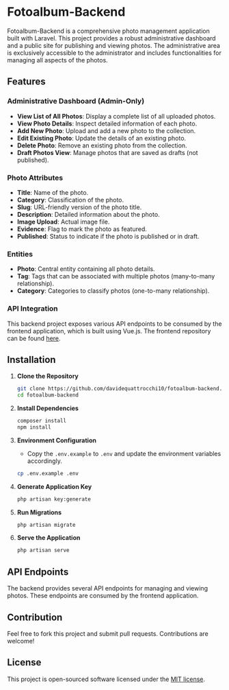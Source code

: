 # Fotoalbum-Backend

Fotoalbum-Backend is a comprehensive photo management application built with Laravel. This project provides a robust administrative dashboard and a public site for publishing and viewing photos. The administrative area is exclusively accessible to the administrator and includes functionalities for managing all aspects of the photos.

## Features

### Administrative Dashboard (Admin-Only)
- **View List of All Photos**: Display a complete list of all uploaded photos.
- **View Photo Details**: Inspect detailed information of each photo.
- **Add New Photo**: Upload and add a new photo to the collection.
- **Edit Existing Photo**: Update the details of an existing photo.
- **Delete Photo**: Remove an existing photo from the collection.
- **Draft Photos View**: Manage photos that are saved as drafts (not published).

### Photo Attributes
- **Title**: Name of the photo.
- **Category**: Classification of the photo.
- **Slug**: URL-friendly version of the photo title.
- **Description**: Detailed information about the photo.
- **Image Upload**: Actual image file.
- **Evidence**: Flag to mark the photo as featured.
- **Published**: Status to indicate if the photo is published or in draft.

### Entities
- **Photo**: Central entity containing all photo details.
- **Tag**: Tags that can be associated with multiple photos (many-to-many relationship).
- **Category**: Categories to classify photos (one-to-many relationship).

### API Integration
This backend project exposes various API endpoints to be consumed by the frontend application, which is built using Vue.js. The frontend repository can be found [here](https://github.com/davidequattrocchi10/fotoalbum-frontend).

## Installation

1. **Clone the Repository**
    ```bash
    git clone https://github.com/davidequattrocchi10/fotoalbum-backend.git
    cd fotoalbum-backend
    ```

2. **Install Dependencies**
    ```bash
    composer install
    npm install
    ```

3. **Environment Configuration**
    - Copy the `.env.example` to `.env` and update the environment variables accordingly.
    ```bash
    cp .env.example .env
    ```

4. **Generate Application Key**
    ```bash
    php artisan key:generate
    ```

5. **Run Migrations**
    ```bash
    php artisan migrate
    ```

6. **Serve the Application**
    ```bash
    php artisan serve
    ```

## API Endpoints

The backend provides several API endpoints for managing and viewing photos. These endpoints are consumed by the frontend application.


## Contribution

Feel free to fork this project and submit pull requests. Contributions are welcome!

## License

This project is open-sourced software licensed under the [MIT license](LICENSE).

